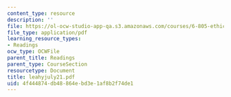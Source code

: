 ```yaml
---
content_type: resource
description: ''
file: https://ol-ocw-studio-app-qa.s3.amazonaws.com/courses/6-805-ethics-and-the-law-on-the-electronic-frontier-fall-2005/4f444874db48864ebd3e1af8b2f74de1_leahyjuly21.pdf
file_type: application/pdf
learning_resource_types:
- Readings
ocw_type: OCWFile
parent_title: Readings
parent_type: CourseSection
resourcetype: Document
title: leahyjuly21.pdf
uid: 4f444874-db48-864e-bd3e-1af8b2f74de1
---
```

